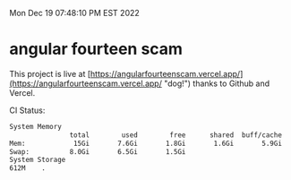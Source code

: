 Mon Dec 19 07:48:10 PM EST 2022

# angular fourteen scam


This project is live at [https://angularfourteenscam.vercel.app/](https://angularfourteenscam.vercel.app/ "dog!") thanks to Github and Vercel.

CI Status: 

```bash
System Memory
               total        used        free      shared  buff/cache   available
Mem:            15Gi       7.6Gi       1.8Gi       1.6Gi       5.9Gi       5.8Gi
Swap:          8.0Gi       6.5Gi       1.5Gi
System Storage
612M	.
```
